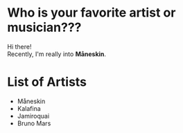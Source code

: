 # Who is your favorite artist or musician???
Hi there!  
Recently, I'm really into **Måneskin**.

# List of Artists

- Måneskin
- Kalafina
- Jamiroquai
- Bruno Mars
